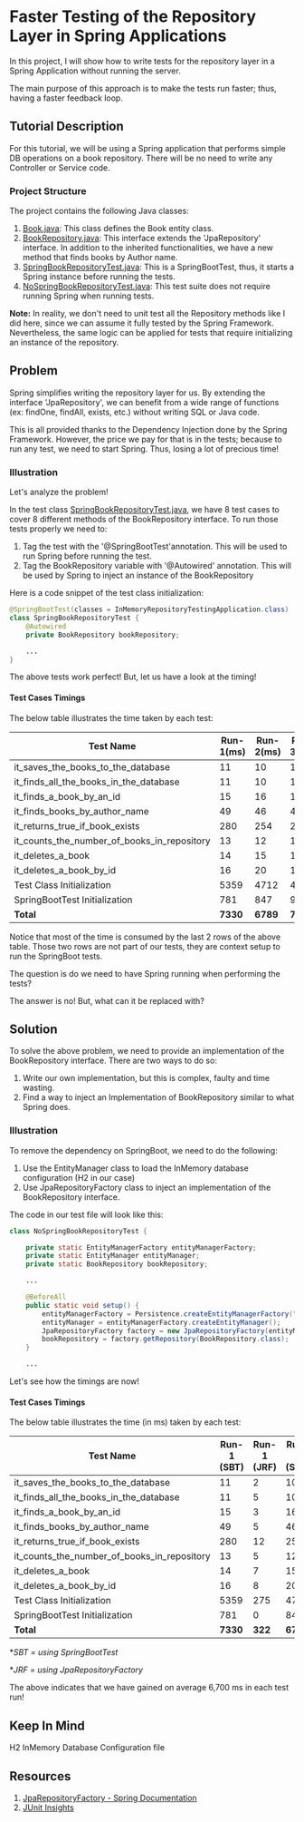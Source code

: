 # Faster Testing of the Repository Layer in Spring Applications

In this project, I will show how to write tests for the repository layer in a 
Spring Application without running the server.

The main purpose of this approach is to make the tests run faster; thus, having
a faster feedback loop.

## Tutorial Description

For this tutorial, we will be using a Spring application that performs simple DB
operations on a book repository. There will be no need to write any Controller
or Service code. 

### Project Structure 
The project contains the following Java classes: 
1. [Book.java](src\main\java\dev\aatwi\imrt\model\Book.java): This class defines the Book entity class.
1. [BookRepository.java](src\main\java\dev\aatwi\imrt\repository\BookRepository.java): This interface extends the 'JpaRepository' interface. 
In addition to the inherited functionalities, we have a new method that finds books by Author name.
1. [SpringBookRepositoryTest.java](src\test\java\dev\aatwi\imrt\repository\SpringBookRepositoryTest.java): This is a SpringBootTest, thus, it starts a Spring instance before running the tests. 
1. [NoSpringBookRepositoryTest.java](src\test\java\dev\aatwi\imrt\repository\NoSpringBookRepositoryTest.java): This test suite does not require running Spring when running tests. 
 
**Note:** In reality, we don't need to unit test all the Repository methods like
I did here, since we can assume it fully tested by the Spring Framework. 
Nevertheless, the same logic can be applied for tests that require initializing 
an instance of the repository. 

## Problem
Spring simplifies writing the repository layer for us. By extending the interface 
'JpaRepository', we can benefit from a wide range of functions (ex: findOne, 
findAll, exists, etc.) without writing SQL or Java code. 

This is all provided thanks to the Dependency Injection done by the Spring Framework. 
However, the price we pay for that is in the tests; because to run any test, we 
need to start Spring. Thus, losing a lot of precious time!

### Illustration  
Let's analyze the problem! 

In the test class [SpringBookRepositoryTest.java](src\test\java\dev\aatwi\imrt\repository\SpringBookRepositoryTest.java), 
we have 8 test cases to cover 8 different methods of the BookRepository interface. 
To run those tests properly we need to: 
1. Tag the test with the '@SpringBootTest'annotation. This will be used to run
Spring before running the test.
1. Tag the BookRepository variable with '@Autowired' annotation. This will be 
used by Spring to inject an instance of the BookRepository

Here is a code snippet of the test class initialization: 

```java
@SpringBootTest(classes = InMemoryRepositoryTestingApplication.class)
class SpringBookRepositoryTest {
    @Autowired
    private BookRepository bookRepository;

    ...
}
```

The above tests work perfect! But, let us have a look at the timing!

#### Test Cases Timings

The below table illustrates the time taken by each test: 

| Test Name                                   |  Run-1(ms) |  Run-2(ms) |  Run-3(ms) |
| ------------------------------------------- | ---------- | ---------- | ---------- |
| it_saves_the_books_to_the_database          |     11     |     10     |     12     |
| it_finds_all_the_books_in_the_database      |     11     |     10     |     10     |
| it_finds_a_book_by_an_id                    |     15     |     16     |     19     |
| it_finds_books_by_author_name               |     49     |     46     |     45     |
| it_returns_true_if_book_exists              |     280    |     254    |     270    |
| it_counts_the_number_of_books_in_repository |     13     |     12     |     14     |
| it_deletes_a_book                           |     14     |     15     |     18     |
| it_deletes_a_book_by_id                     |     16     |     20     |     19     |
| Test Class Initialization                   |    5359    |    4712    |    4819    |
| SpringBootTest Initialization               |     781    |     847    |     910    |
| **Total**                                   |  **7330**  |  **6789**  |  **7046**  |

Notice that most of the time is consumed by the last 2 rows of the above table. 
Those two rows are not part of our tests, they are context setup to run the 
SpringBoot tests. 

The question is do we need to have Spring running when performing the tests? 

The answer is no! But, what can it be replaced with? 

## Solution 

To solve the above problem, we need to provide an implementation of the BookRepository
interface. There are two ways to do so: 
1. Write our own implementation, but this is complex, faulty and time wasting.
1. Find a way to inject an Implementation of BookRepository similar to what Spring does.  

### Illustration  

To remove the dependency on SpringBoot, we need to do the following: 
1. Use the EntityManager class to load the InMemory database configuration (H2 in our case)
1. Use JpaRepositoryFactory class to inject an implementation of the BookRepository
interface.  

The code in our test file will look like this: 

```java
class NoSpringBookRepositoryTest {

    private static EntityManagerFactory entityManagerFactory;
    private static EntityManager entityManager;
    private static BookRepository bookRepository;

    ...

    @BeforeAll
    public static void setup() {
        entityManagerFactory = Persistence.createEntityManagerFactory("InMemoryRepository");
        entityManager = entityManagerFactory.createEntityManager();
        JpaRepositoryFactory factory = new JpaRepositoryFactory(entityManager);
        bookRepository = factory.getRepository(BookRepository.class);
    }

    ...
```

Let's see how the timings are now! 

#### Test Cases Timings

The below table illustrates the time (in ms) taken by each test: 

|                  Test Name                  |  Run-1 (SBT) | Run-1 (JRF) | Run-2 (SBT) | Run-2 (JRF) | Run-3 (SBT) | Run-3 (JRF) | 
| ------------------------------------------- | -----------  | ----------- | ----------- | ----------- | ----------  | ----------- | 
| it_saves_the_books_to_the_database          |      11      |      2      |      10     |      2      |      12     |      2      | 
| it_finds_all_the_books_in_the_database      |      11      |      5      |      10     |      6      |      10     |      10     | 
| it_finds_a_book_by_an_id                    |      15      |      3      |      16     |      4      |      19     |      4      | 
| it_finds_books_by_author_name               |      49      |      5      |      46     |      6      |      45     |      6      | 
| it_returns_true_if_book_exists              |      280     |      12     |      254    |      19     |      270    |      14     | 
| it_counts_the_number_of_books_in_repository |      13      |      5      |      12     |      5      |      14     |      6      | 
| it_deletes_a_book                           |      14      |      7      |      15     |      11     |      18     |      8      | 
| it_deletes_a_book_by_id                     |      16      |      8      |      20     |      8      |      19     |      15     |
| Test Class Initialization                   |     5359     |     275     |     4712    |     298     |     4819    |     296     |
| SpringBootTest Initialization               |      781     |      0      |      847    |      0      |      910    |      0      |
| **Total**                                   |   **7330**   |   **322**   |   **6789**  |   **359**   |   **7046**  |   **361**   |

**SBT = using SpringBootTest*

**JRF = using JpaRepositoryFactory* 
                             
The above indicates that we have gained on average 6,700 ms in each test run!
                                                                                                                     
## Keep In Mind

H2 InMemory Database
Configuration file
 

## Resources 

1. [JpaRepositoryFactory - Spring Documentation](https://docs.spring.io/spring-data/data-jpa/docs/current/api/org/springframework/data/jpa/repository/support/JpaRepositoryFactory.html)
1. [JUnit Insights](https://github.com/adessoAG/junit-insights)


